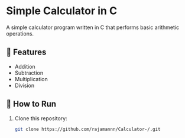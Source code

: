 # Simple Calculator in C

A simple calculator program written in C that performs basic arithmetic operations.

## 📌 Features
- Addition
- Subtraction
- Multiplication
- Division

## 🚀 How to Run
1. Clone this repository:
   ```bash
   git clone https://github.com/rajamannn/Calculator-/.git
